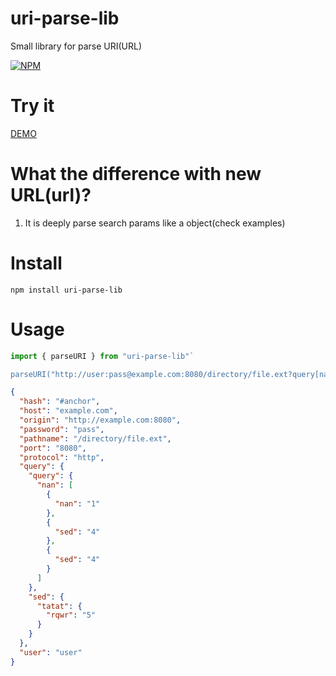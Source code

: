 # uri-parse-lib

Small library for parse URI(URL)

[![NPM](https://nodei.co/npm/uri-parse-lib.png?downloads=true&downloadRank=true&stars=true)](https://nodei.co/npm/uri-parse-lib/)

# Try it

[DEMO](https://pxyup.github.io/uri-parse-lib)

# What the difference with new URL(url)?

1. It is deeply parse search params like a object(check examples)

# Install

    npm install uri-parse-lib
    
# Usage   
    
```typescript
import { parseURI } from "uri-parse-lib"`

parseURI("http://user:pass@example.com:8080/directory/file.ext?query[nan][0][nan]=1&query[nan][1][sed]=4&sed[tatat][rqwr]=5&query[nan][2][sed]=4#anchor");`
```

```json
{
  "hash": "#anchor",
  "host": "example.com",
  "origin": "http://example.com:8080",
  "password": "pass",
  "pathname": "/directory/file.ext",
  "port": "8080",
  "protocol": "http",
  "query": {
    "query": {
      "nan": [
        {
          "nan": "1"
        },
        {
          "sed": "4"
        },
        {
          "sed": "4"
        }
      ]
    },
    "sed": {
      "tatat": {
        "rqwr": "5"
      }
    }
  },
  "user": "user"
}
```
